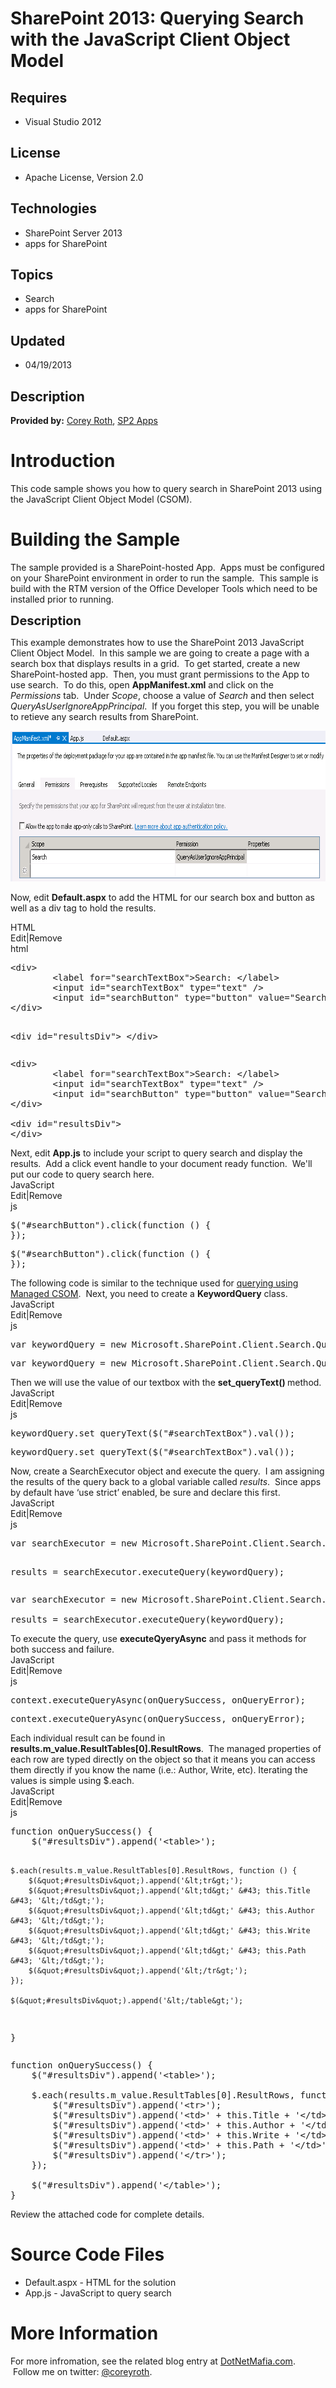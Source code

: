 # SharePoint 2013: Querying Search with the JavaScript Client Object Model
## Requires
- Visual Studio 2012
## License
- Apache License, Version 2.0
## Technologies
- SharePoint Server 2013
- apps for SharePoint
## Topics
- Search
- apps for SharePoint
## Updated
- 04/19/2013
## Description

<p><strong>Provided by:</strong> <a href="http://www.dotnetmafia.com">Corey Roth</a>,
<a href="http://www.sp2apps.com">SP2 Apps</a></p>
<h1>Introduction</h1>
<p>This code&nbsp;sample shows you how to query search in SharePoint 2013 using the JavaScript Client Object Model (CSOM).</p>
<h1><span>Building the Sample</span></h1>
<p>The sample provided is a SharePoint-hosted App. &nbsp;Apps must be configured on your SharePoint environment in order to run the sample. &nbsp;This sample is build with the RTM version of the Office Developer Tools which need to be installed prior to running.</p>
<p><span style="font-size:20px; font-weight:bold">Description</span></p>
<p>This example demonstrates how to use the SharePoint 2013 JavaScript Client Object Model. &nbsp;In this sample we are going to create a page with a search box that displays results in a grid. &nbsp;To get started, create a new SharePoint-hosted app. &nbsp;Then,
 you must grant permissions to the App to use search. &nbsp;To do this, open <strong>
AppManifest.xml</strong>&nbsp;and click on the <em>Permissions</em>&nbsp;tab. &nbsp;Under
<em>Scope</em>, choose a value of <em>Search</em>&nbsp;and then select <em>QueryAsUserIgnoreAppPrincipal</em>. &nbsp;If you forget this step, you will be unable to retieve any search results from SharePoint.</p>
<p><img id="80205" src="80205-searchapprestpermission.png" alt="" width="719" height="241"></p>
<p>Now, edit <strong>Default.aspx</strong>&nbsp;to add the HTML for our search box and button as well as a div tag to hold the results.</p>
<div class="scriptcode">
<div class="pluginEditHolder" pluginCommand="mceScriptCode">
<div class="title"><span>HTML</span></div>
<div class="pluginLinkHolder"><span class="pluginEditHolderLink">Edit</span>|<span class="pluginRemoveHolderLink">Remove</span></div>
<span class="hidden">html</span>
<pre class="hidden">&lt;div&gt;
        &lt;label for=&quot;searchTextBox&quot;&gt;Search: &lt;/label&gt;
        &lt;input id=&quot;searchTextBox&quot; type=&quot;text&quot; /&gt;
        &lt;input id=&quot;searchButton&quot; type=&quot;button&quot; value=&quot;Search&quot; /&gt;
&lt;/div&gt;

&lt;div id=&quot;resultsDiv&quot;&gt;
&lt;/div&gt;</pre>
<div class="preview">
<pre class="html"><span class="html__tag_start">&lt;div</span><span class="html__tag_start">&gt;&nbsp;
</span>&nbsp;&nbsp;&nbsp;&nbsp;&nbsp;&nbsp;&nbsp;&nbsp;<span class="html__tag_start">&lt;label</span>&nbsp;<span class="html__attr_name">for</span>=<span class="html__attr_value">&quot;searchTextBox&quot;</span><span class="html__tag_start">&gt;</span>Search:&nbsp;<span class="html__tag_end">&lt;/label&gt;</span>&nbsp;
&nbsp;&nbsp;&nbsp;&nbsp;&nbsp;&nbsp;&nbsp;&nbsp;<span class="html__tag_start">&lt;input</span>&nbsp;<span class="html__attr_name">id</span>=<span class="html__attr_value">&quot;searchTextBox&quot;</span>&nbsp;<span class="html__attr_name">type</span>=<span class="html__attr_value">&quot;text&quot;</span>&nbsp;<span class="html__tag_start">/&gt;</span>&nbsp;
&nbsp;&nbsp;&nbsp;&nbsp;&nbsp;&nbsp;&nbsp;&nbsp;<span class="html__tag_start">&lt;input</span>&nbsp;<span class="html__attr_name">id</span>=<span class="html__attr_value">&quot;searchButton&quot;</span>&nbsp;<span class="html__attr_name">type</span>=<span class="html__attr_value">&quot;button&quot;</span>&nbsp;<span class="html__attr_name">value</span>=<span class="html__attr_value">&quot;Search&quot;</span>&nbsp;<span class="html__tag_start">/&gt;</span>&nbsp;
<span class="html__tag_end">&lt;/div&gt;</span>&nbsp;
&nbsp;
<span class="html__tag_start">&lt;div</span>&nbsp;<span class="html__attr_name">id</span>=<span class="html__attr_value">&quot;resultsDiv&quot;</span><span class="html__tag_start">&gt;&nbsp;
</span><span class="html__tag_end">&lt;/div&gt;</span></pre>
</div>
</div>
</div>
<div class="endscriptcode">Next, edit <strong>App.js</strong>&nbsp;to include your script to query search and display the results. &nbsp;Add a click event handle to your document ready function. &nbsp;We'll put our code to query search here.</div>
<div class="endscriptcode"></div>
<div class="endscriptcode">
<div class="scriptcode">
<div class="pluginEditHolder" pluginCommand="mceScriptCode">
<div class="title"><span>JavaScript</span></div>
<div class="pluginLinkHolder"><span class="pluginEditHolderLink">Edit</span>|<span class="pluginRemoveHolderLink">Remove</span></div>
<span class="hidden">js</span>
<pre class="hidden">$(&quot;#searchButton&quot;).click(function () {       
});</pre>
<div class="preview">
<pre class="js">$(<span class="js__string">&quot;#searchButton&quot;</span>).click(<span class="js__operator">function</span>&nbsp;()&nbsp;<span class="js__brace">{</span>&nbsp;&nbsp;&nbsp;&nbsp;&nbsp;&nbsp;&nbsp;&nbsp;
<span class="js__brace">}</span>);</pre>
</div>
</div>
</div>
<div class="endscriptcode">The following code is similar to the technique used for
<a href="http://code.msdn.microsoft.com/Query-Search-with-the-649f1bc1">querying using Managed CSOM</a>. &nbsp;Next, you need to create a
<strong>KeywordQuery</strong> class.</div>
<div class="endscriptcode"></div>
<div class="endscriptcode">
<div class="scriptcode">
<div class="pluginEditHolder" pluginCommand="mceScriptCode">
<div class="title"><span>JavaScript</span></div>
<div class="pluginLinkHolder"><span class="pluginEditHolderLink">Edit</span>|<span class="pluginRemoveHolderLink">Remove</span></div>
<span class="hidden">js</span>
<pre class="hidden">var keywordQuery = new Microsoft.SharePoint.Client.Search.Query.KeywordQuery(context);</pre>
<div class="preview">
<pre class="js"><span class="js__statement">var</span>&nbsp;keywordQuery&nbsp;=&nbsp;<span class="js__operator">new</span>&nbsp;Microsoft.SharePoint.Client.Search.Query.KeywordQuery(context);</pre>
</div>
</div>
</div>
<div class="endscriptcode">Then we will use the value of our textbox with the <strong>
set_queryText() </strong>method.</div>
</div>
<div class="endscriptcode">
<div class="scriptcode">
<div class="pluginEditHolder" pluginCommand="mceScriptCode">
<div class="title"><span>JavaScript</span></div>
<div class="pluginLinkHolder"><span class="pluginEditHolderLink">Edit</span>|<span class="pluginRemoveHolderLink">Remove</span></div>
<span class="hidden">js</span>
<pre class="hidden">keywordQuery.set_queryText($(&quot;#searchTextBox&quot;).val());</pre>
<div class="preview">
<pre class="js">keywordQuery.set_queryText($(<span class="js__string">&quot;#searchTextBox&quot;</span>).val());</pre>
</div>
</div>
</div>
</div>
<div class="endscriptcode"></div>
<div class="endscriptcode">Now, create a SearchExecutor object and execute the query.&nbsp; I am assigning the results of the query back to a global variable called
<em>results</em>.&nbsp; Since apps by default have &lsquo;use strict&rsquo; enabled, be sure and declare this first.</div>
<div class="endscriptcode"></div>
<div class="endscriptcode">
<div class="scriptcode">
<div class="pluginEditHolder" pluginCommand="mceScriptCode">
<div class="title"><span>JavaScript</span></div>
<div class="pluginLinkHolder"><span class="pluginEditHolderLink">Edit</span>|<span class="pluginRemoveHolderLink">Remove</span></div>
<span class="hidden">js</span>
<pre class="hidden">var searchExecutor = new Microsoft.SharePoint.Client.Search.Query.SearchExecutor(context);

results = searchExecutor.executeQuery(keywordQuery);
</pre>
<div class="preview">
<pre class="js"><span class="js__statement">var</span>&nbsp;searchExecutor&nbsp;=&nbsp;<span class="js__operator">new</span>&nbsp;Microsoft.SharePoint.Client.Search.Query.SearchExecutor(context);&nbsp;
&nbsp;
results&nbsp;=&nbsp;searchExecutor.executeQuery(keywordQuery);&nbsp;</pre>
</div>
</div>
</div>
</div>
<div class="endscriptcode">To execute the query, use <strong>executeQyeryAsync</strong>&nbsp;and pass it methods for both success and failure.</div>
<div class="endscriptcode"></div>
<div class="endscriptcode">
<div class="scriptcode">
<div class="pluginEditHolder" pluginCommand="mceScriptCode">
<div class="title"><span>JavaScript</span></div>
<div class="pluginLinkHolder"><span class="pluginEditHolderLink">Edit</span>|<span class="pluginRemoveHolderLink">Remove</span></div>
<span class="hidden">js</span>
<pre class="hidden">context.executeQueryAsync(onQuerySuccess, onQueryError);</pre>
<div class="preview">
<pre class="js">context.executeQueryAsync(onQuerySuccess,&nbsp;onQueryError);</pre>
</div>
</div>
</div>
</div>
<div class="endscriptcode">Each individual result can be found in <strong>results.m_value.ResultTables[0].ResultRows</strong>.&nbsp; The managed properties of each row are typed directly on the object so that it means you can access them directly if you know
 the name (i.e.: Author, Write, etc). Iterating the values is simple using $.each. &nbsp;</div>
<div class="endscriptcode"></div>
<div class="endscriptcode">
<div class="scriptcode">
<div class="pluginEditHolder" pluginCommand="mceScriptCode">
<div class="title"><span>JavaScript</span></div>
<div class="pluginLinkHolder"><span class="pluginEditHolderLink">Edit</span>|<span class="pluginRemoveHolderLink">Remove</span></div>
<span class="hidden">js</span>
<pre class="hidden">function onQuerySuccess() {
    $(&quot;#resultsDiv&quot;).append('&lt;table&gt;');

    $.each(results.m_value.ResultTables[0].ResultRows, function () {
        $(&quot;#resultsDiv&quot;).append('&lt;tr&gt;');
        $(&quot;#resultsDiv&quot;).append('&lt;td&gt;' &#43; this.Title &#43; '&lt;/td&gt;');
        $(&quot;#resultsDiv&quot;).append('&lt;td&gt;' &#43; this.Author &#43; '&lt;/td&gt;');
        $(&quot;#resultsDiv&quot;).append('&lt;td&gt;' &#43; this.Write &#43; '&lt;/td&gt;');
        $(&quot;#resultsDiv&quot;).append('&lt;td&gt;' &#43; this.Path &#43; '&lt;/td&gt;');
        $(&quot;#resultsDiv&quot;).append('&lt;/tr&gt;');
    });

    $(&quot;#resultsDiv&quot;).append('&lt;/table&gt;');
}
</pre>
<div class="preview">
<pre class="js"><span class="js__operator">function</span>&nbsp;onQuerySuccess()&nbsp;<span class="js__brace">{</span>&nbsp;
&nbsp;&nbsp;&nbsp;&nbsp;$(<span class="js__string">&quot;#resultsDiv&quot;</span>).append(<span class="js__string">'&lt;table&gt;'</span>);&nbsp;
&nbsp;
&nbsp;&nbsp;&nbsp;&nbsp;$.each(results.m_value.ResultTables[<span class="js__num">0</span>].ResultRows,&nbsp;<span class="js__operator">function</span>&nbsp;()&nbsp;<span class="js__brace">{</span>&nbsp;
&nbsp;&nbsp;&nbsp;&nbsp;&nbsp;&nbsp;&nbsp;&nbsp;$(<span class="js__string">&quot;#resultsDiv&quot;</span>).append(<span class="js__string">'&lt;tr&gt;'</span>);&nbsp;
&nbsp;&nbsp;&nbsp;&nbsp;&nbsp;&nbsp;&nbsp;&nbsp;$(<span class="js__string">&quot;#resultsDiv&quot;</span>).append(<span class="js__string">'&lt;td&gt;'</span>&nbsp;&#43;&nbsp;<span class="js__operator">this</span>.Title&nbsp;&#43;&nbsp;<span class="js__string">'&lt;/td&gt;'</span>);&nbsp;
&nbsp;&nbsp;&nbsp;&nbsp;&nbsp;&nbsp;&nbsp;&nbsp;$(<span class="js__string">&quot;#resultsDiv&quot;</span>).append(<span class="js__string">'&lt;td&gt;'</span>&nbsp;&#43;&nbsp;<span class="js__operator">this</span>.Author&nbsp;&#43;&nbsp;<span class="js__string">'&lt;/td&gt;'</span>);&nbsp;
&nbsp;&nbsp;&nbsp;&nbsp;&nbsp;&nbsp;&nbsp;&nbsp;$(<span class="js__string">&quot;#resultsDiv&quot;</span>).append(<span class="js__string">'&lt;td&gt;'</span>&nbsp;&#43;&nbsp;<span class="js__operator">this</span>.Write&nbsp;&#43;&nbsp;<span class="js__string">'&lt;/td&gt;'</span>);&nbsp;
&nbsp;&nbsp;&nbsp;&nbsp;&nbsp;&nbsp;&nbsp;&nbsp;$(<span class="js__string">&quot;#resultsDiv&quot;</span>).append(<span class="js__string">'&lt;td&gt;'</span>&nbsp;&#43;&nbsp;<span class="js__operator">this</span>.Path&nbsp;&#43;&nbsp;<span class="js__string">'&lt;/td&gt;'</span>);&nbsp;
&nbsp;&nbsp;&nbsp;&nbsp;&nbsp;&nbsp;&nbsp;&nbsp;$(<span class="js__string">&quot;#resultsDiv&quot;</span>).append(<span class="js__string">'&lt;/tr&gt;'</span>);&nbsp;
&nbsp;&nbsp;&nbsp;&nbsp;<span class="js__brace">}</span>);&nbsp;
&nbsp;
&nbsp;&nbsp;&nbsp;&nbsp;$(<span class="js__string">&quot;#resultsDiv&quot;</span>).append(<span class="js__string">'&lt;/table&gt;'</span>);&nbsp;
<span class="js__brace">}</span>&nbsp;
</pre>
</div>
</div>
</div>
<div class="endscriptcode">Review the attached code for complete details.</div>
</div>
<div class="endscriptcode"></div>
</div>
<h1><span>Source Code Files</span></h1>
<ul>
<li>Default.aspx - HTML for the solution </li><li>App.js - JavaScript to query search </li></ul>
<h1>More Information</h1>
<p>For more infromation, see the related blog entry at <a href="http://www.dotnetmafia.com/blogs/dotnettipoftheday/archive/2013/04/18/how-to-query-search-with-the-sharepoint-2013-javascript-client-object-model.aspx">
DotNetMafia.com</a>. &nbsp;Follow me on twitter: <a href="http://twitter.com/coreyroth">
@coreyroth</a>.</p>
